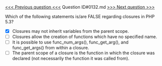 [<<< Previous question <<<](0131.md)  Question ID#0132.md  [>>> Next question >>>](0133.md) 

Which of the following statements is/are FALSE regarding closures in PHP 5.3?

- [x] Closures may not inherit variables from the parent scope.
- [ ] Closures allow the creation of functions which have no specified name.
- [ ] It is possible to use func_num_args(), func_get_arg(), and func_get_args() from within a closure.
- [ ] The parent scope of a closure is the function in which the closure was declared (not necessarily the function it was called from).
